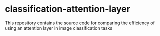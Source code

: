 # classification-attention-layer
This repository contains the source code for comparing the efficiency of using an attention layer in image classification tasks
